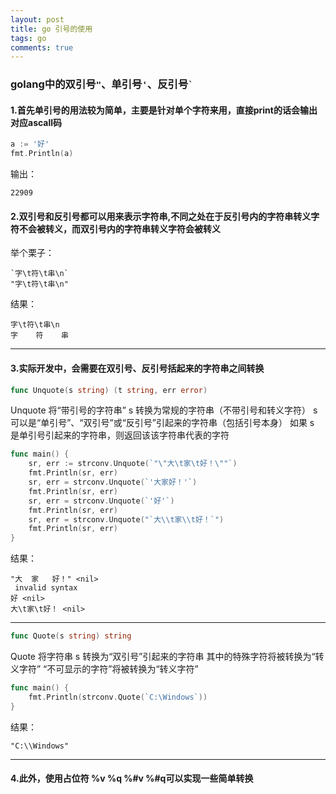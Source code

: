 ```yaml
---
layout: post
title: go 引号的使用
tags: go
comments: true
---
```


### golang中的双引号`"`、单引号`'`、反引号`` ` ``

#### 1.首先单引号的用法较为简单，主要是针对单个字符来用，直接print的话会输出对应ascall码

```go
a := '好'
fmt.Println(a)
```
输出：
```
22909
```

#### 2.双引号和反引号都可以用来表示字符串,不同之处在于反引号内的字符串转义字符不会被转义，而双引号内的字符串转义字符会被转义

举个栗子：
```
`字\t符\t串\n`
"字\t符\t串\n"
```

结果：

```
字\t符\t串\n
字    符    串
```

------------------------------------------------------------

#### 3.实际开发中，会需要在双引号、反引号括起来的字符串之间转换

```go    
func Unquote(s string) (t string, err error)
```

 Unquote 将“带引号的字符串” s 转换为常规的字符串（不带引号和转义字符）
 s 可以是“单引号”、“双引号”或“反引号”引起来的字符串（包括引号本身）
 如果 s 是单引号引起来的字符串，则返回该该字符串代表的字符

```go
func main() {
	sr, err := strconv.Unquote(`"\"大\t家\t好！\""`)
	fmt.Println(sr, err)
	sr, err = strconv.Unquote(`'大家好！'`)
	fmt.Println(sr, err)
	sr, err = strconv.Unquote(`'好'`)
	fmt.Println(sr, err)
	sr, err = strconv.Unquote("`大\\t家\\t好！`")
	fmt.Println(sr, err)
}
```
结果：

```
"大	家	好！" <nil>
 invalid syntax
好 <nil>
大\t家\t好！ <nil>
```

------------------------------------------------------------

```go
func Quote(s string) string
```

 Quote 将字符串 s 转换为“双引号”引起来的字符串
 其中的特殊字符将被转换为“转义字符”
 “不可显示的字符”将被转换为“转义字符”

```go
func main() {
	fmt.Println(strconv.Quote(`C:\Windows`))	
}
```

结果：

```
"C:\\Windows"
```
  
------------------------------------------------------------

#### 4.此外，使用占位符 %v %q %#v %#q可以实现一些简单转换
